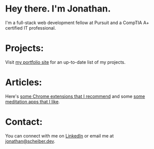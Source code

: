 # Hey there. I'm Jonathan.

I'm a full-stack web development fellow at Pursuit and a CompTIA A+ certified IT professional.

# Projects:

Visit [my portfolio site](https://scheiber.dev/portfolio) for an up-to-date list of my projects.

# Articles:

Here's [some Chrome extensions that I recommend](./chrome/) and some [some meditation apps that I like](./meditation/).

# Contact:

You can connect with me on [LinkedIn](https://www.linkedin.com/in/jonscheiber) or email me at [jonathan@scheiber.dev](mailto:jonathan@scheiber.dev).
